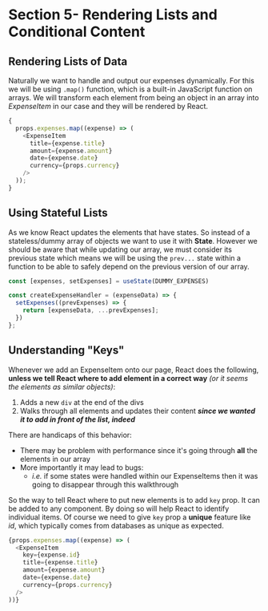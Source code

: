 # Section 5- Rendering Lists and Conditional Content
## Rendering Lists of Data
Naturally we want to handle and output our expenses dynamically. For this we will be using `.map()` function, which is a built-in JavaScript function on arrays. We will transform each element from being an object in an array into _ExpenseItem_ in our case and they will be rendered by React.
```javascript
{
  props.expenses.map((expense) => (
    <ExpenseItem
      title={expense.title}
      amount={expense.amount}
      date={expense.date}
      currency={props.currency}
    />
  ));
}
```

## Using Stateful Lists
As we know React updates the elements that have states. So instead of a stateless/dummy array of objects we want to use it with **State**. However we should be aware that while updating our array, we must consider its previous state which means we will be using the `prev...` state within a function to be able to safely depend on the previous version of our array.
```javascript
const [expenses, setExpenses] = useState(DUMMY_EXPENSES)

const createExpenseHandler = (expenseData) => {
  setExpenses((prevExpenses) => {
    return [expenseData, ...prevExpenses];
  })
};
```

## Understanding "Keys"
Whenever we add an ExpenseItem onto our page, React does the following, **unless we tell React where to add element in a correct way** *(or it seems the elements as similar objects)*:
1. Adds a new `div` at the end of the divs
1. Walks through all elements and updates their content ***since we wanted it to add in front of the list, indeed***  

There are handicaps of this behavior:
- There may be problem with performance since it's going through **all** the elements in our array
- More importantly it may lead to bugs:
  - *i.e.* if some states were handled within our ExpenseItems then it was going to disappear through this walkthrough

So the way to tell React where to put new elements is to add `key` prop. It can be added to any component. By doing so will help React to identify individual items. Of course we need to give `key` prop a **unique** feature like *id*, which typically comes from databases as unique as expected.
```javascript
{props.expenses.map((expense) => (
  <ExpenseItem
    key={expense.id}
    title={expense.title}
    amount={expense.amount}
    date={expense.date}
    currency={props.currency}
  />
))}
```